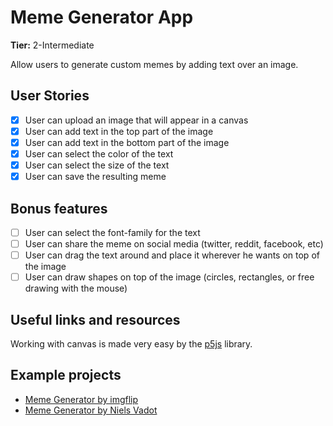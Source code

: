 # Meme Generator App

**Tier:** 2-Intermediate

Allow users to generate custom memes by adding text over an image.

## User Stories

-   [x] User can upload an image that will appear in a canvas
-   [x] User can add text in the top part of the image
-   [x] User can add text in the bottom part of the image
-   [x] User can select the color of the text
-   [x] User can select the size of the text
-   [x] User can save the resulting meme

## Bonus features

-   [ ] User can select the font-family for the text
-   [ ] User can share the meme on social media (twitter, reddit, facebook, etc)
-   [ ] User can drag the text around and place it wherever he wants on top of the image
-   [ ] User can draw shapes on top of the image (circles, rectangles, or free drawing with the mouse)

## Useful links and resources

Working with canvas is made very easy by the [p5js](http://p5js.org/) library.

## Example projects

-   [Meme Generator by imgflip](https://imgflip.com/memegenerator)
-   [Meme Generator by Niels Vadot](https://codepen.io/ninivert/pen/BpLKRx)